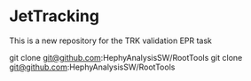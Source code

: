 # JetTracking
This is a new repository for the TRK validation EPR task

git clone git@github.com:HephyAnalysisSW/RootTools
git clone git@github.com:HephyAnalysisSW/RootTools
